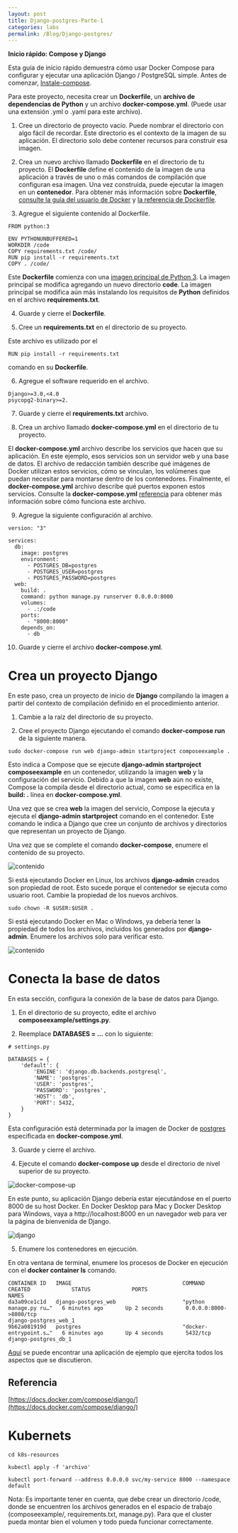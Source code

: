```yaml
---
layout: post
title: Django-postgres-Parte-1
categories: labs
permalink: /Blog/Django-postgres/
---
```

**Inicio rápido: Compose y Django**

Esta guía de inicio rápido demuestra cómo usar Docker Compose para configurar y ejecutar una aplicación Django / PostgreSQL simple. Antes de comenzar, [Instale-compose](https://jsgiraldoh.github.io/Blog/Instalar-Docker-Compose/).

Para este proyecto, necesita crear un **Dockerfile**, un **archivo de dependencias de Python** y un archivo **docker-compose.yml**. (Puede usar una extensión .yml o .yaml para este archivo).

1.	Cree un directorio de proyecto vacío. Puede nombrar el directorio con algo fácil de recordar. Este directorio es el contexto de la imagen de su aplicación. El directorio solo debe contener recursos para construir esa imagen.

2.	Crea un nuevo archivo llamado **Dockerfile** en el directorio de tu proyecto. El **Dockerfile** define el contenido de la imagen de una aplicación a través de uno o más comandos de compilación que configuran esa imagen. Una vez construida, puede ejecutar la imagen en un **contenedor**. Para obtener más información sobre **Dockerfile**, [consulte la guía del usuario de Docker](https://docs.docker.com/get-started/) y [la referencia de Dockerfile](https://jsgiraldoh.github.io/Blog/Dockerfile).

3.	Agregue el siguiente contenido al Dockerfile.

```
FROM python:3

ENV PYTHONUNBUFFERED=1
WORKDIR /code
COPY requirements.txt /code/
RUN pip install -r requirements.txt
COPY . /code/
```

Este **Dockerfile** comienza con una [imagen principal de Python 3](https://hub.docker.com/r/library/python/tags/3/). La imagen principal se modifica agregando un nuevo directorio **code**. La imagen principal se modifica aún más instalando los requisitos de **Python** definidos en el archivo **requirements.txt**.

4.	Guarde y cierre el **Dockerfile**.

5. Cree un **requirements.txt** en el directorio de su proyecto.

Este archivo es utilizado por el 

```
RUN pip install -r requirements.txt
```

comando en su **Dockerfile**.

6. Agregue el software requerido en el archivo.

```
Django>=3.0,<4.0
psycopg2-binary>=2.
```

7. Guarde y cierre el **requirements.txt** archivo.

8. Crea un archivo llamado **docker-compose.yml** en el directorio de tu proyecto.

El **docker-compose.yml** archivo describe los servicios que hacen que su aplicación. En este ejemplo, esos servicios son un servidor web y una base de datos. El archivo de redacción también describe qué imágenes de Docker utilizan estos servicios, cómo se vinculan, los volúmenes que puedan necesitar para montarse dentro de los contenedores. Finalmente, el **docker-compose.yml** archivo describe qué puertos exponen estos servicios. Consulte la **docker-compose.yml** [referencia](https://jsgiraldoh.github.io/Blog/Qué-es-docker-compose) para obtener más información sobre cómo funciona este archivo.

9. Agregue la siguiente configuración al archivo.

```
version: "3"

services:
  db:
    image: postgres
    environment:
      - POSTGRES_DB=postgres
      - POSTGRES_USER=postgres
      - POSTGRES_PASSWORD=postgres
  web:
    build: .
    command: python manage.py runserver 0.0.0.0:8000
    volumes:
      - .:/code
    ports:
      - "8000:8000"
    depends_on:
      - db
```

10. Guarde y cierre el archivo **docker-compose.yml**.

Crea un proyecto Django
===

En este paso, crea un proyecto de inicio de **Django** compilando la imagen a partir del contexto de compilación definido en el procedimiento anterior.

1. Cambie a la raíz del directorio de su proyecto.

2. Cree el proyecto Django ejecutando el comando **docker-compose run** de la siguiente manera.

```
sudo docker-compose run web django-admin startproject composeexample .
```

Esto indica a Compose que se ejecute **django-admin startproject composeexample** en un contenedor, utilizando la imagen **web** y la configuración del servicio. Debido a que la imagen **web** aún no existe, Compose la compila desde el directorio actual, como se especifica en la **build: .** línea en **docker-compose.yml**.

Una vez que se crea **web** la imagen del servicio, Compose la ejecuta y ejecuta el **django-admin startproject** comando en el contenedor. Este comando le indica a Django que cree un conjunto de archivos y directorios que representan un proyecto de Django.

Una vez que se complete el comando **docker-compose**, enumere el contenido de su proyecto.

<img src="{{ site.baseurl }}/images/img-django-postgres/ls-la.png" title="contenido" name="contenido"/><br>

Si está ejecutando Docker en Linux, los archivos **django-admin** creados son propiedad de root. Esto sucede porque el contenedor se ejecuta como usuario root. Cambie la propiedad de los nuevos archivos.

```
sudo chown -R $USER:$USER .
```

Si está ejecutando Docker en Mac o Windows, ya debería tener la propiedad de todos los archivos, incluidos los generados por **django-admin**. Enumere los archivos solo para verificar esto.

<img src="{{ site.baseurl }}/images/img-django-postgres/ls-la.png" title="contenido" name="contenido"/><br>

Conecta la base de datos
===

En esta sección, configura la conexión de la base de datos para Django.

1. En el directorio de su proyecto, edite el archivo **composeexample/settings.py**.

2. Reemplace **DATABASES = ...** con lo siguiente:

```
# settings.py

DATABASES = {
    'default': {
        'ENGINE': 'django.db.backends.postgresql',
        'NAME': 'postgres',
        'USER': 'postgres',
        'PASSWORD': 'postgres',
        'HOST': 'db',
        'PORT': 5432,
    }
}
```

Esta configuración está determinada por la imagen de Docker de [postgres](https://hub.docker.com/_/postgres) especificada en **docker-compose.yml**.

3. Guarde y cierre el archivo.

4. Ejecute el comando **docker-compose up** desde el directorio de nivel superior de su proyecto.

<img src="{{ site.baseurl }}/images/img-django-postgres/docker-compose-up.png" title="docker-compose-up" name="docker-compose-up"/><br>

En este punto, su aplicación Django debería estar ejecutándose en el puerto 8000 de su host Docker. En Docker Desktop para Mac y Docker Desktop para Windows, vaya a http://localhost:8000 en un navegador web para ver la página de bienvenida de Django.

<img src="{{ site.baseurl }}/images/img-django-postgres/django.png" title="django" name="django"/><br>

5. Enumere los contenedores en ejecución.

En otra ventana de terminal, enumere los procesos de Docker en ejecución con el **docker container ls** comando.

```
CONTAINER ID   IMAGE                                   COMMAND                  CREATED             STATUS             PORTS                                                                                                      NAMES
da3a09ce1c1d   django-postgres_web                     "python manage.py ru…"   6 minutes ago       Up 2 seconds       0.0.0.0:8000->8000/tcp                                                                                     django-postgres_web_1
9b62a081919d   postgres                                "docker-entrypoint.s…"   6 minutes ago       Up 4 seconds       5432/tcp                                                                                                   django-postgres_db_1
```

[Aquí](https://github.com/jsgiraldoh/Django-postgres.git) se puede encontrar una aplicación de ejemplo que ejercita todos los aspectos que se discutieron.

## Referencia

[https://docs.docker.com/compose/django/](https://docs.docker.com/compose/django/)

Kubernets
===

```
cd k8s-resources
```

```
kubectl apply -f 'archivo'
```

```
kubectl port-forward --address 0.0.0.0 svc/my-service 8000 --namespace default
```

Nota: Es importante tener en cuenta, que debe crear un directorio /code, donde se encuentren los archivos generados en el espacio de trabajo (composeexample/, requirements.txt, manage.py). Para que el cluster pueda montar bien el volumen y todo pueda funcionar correctamente.
